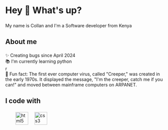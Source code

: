<h1 align="left">Hey 👋 What's up?</h1>

###

<p align="left">My name is Collan and I'm a Software developer from Kenya</p>

###

<h2 align="left">About me</h2>

###

<p align="left">✨ Creating bugs since April 2024<br>📚 I'm currently learning python<br> r<br>🎲 Fun fact: The first ever computer virus, called "Creeper," was created in the early 1970s. It displayed the message, "I'm the creeper, catch me if you can!" and moved between mainframe computers on ARPANET.</p>

###

<h2 align="left">I code with</h2>

###

<div align="left">

  <img width="12" />

  <img width="12" />
  <img src="https://cdn.jsdelivr.net/gh/devicons/devicon/icons/html5/html5-original.svg" height="40" alt="html5 logo"  />
  <img width="12" />
  <img src="https://cdn.jsdelivr.net/gh/devicons/devicon/icons/css3/css3-original.svg" height="40" alt="css3 logo"  />
</div>

###
